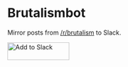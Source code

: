 # Brutalismbot

Mirror posts from [/r/brutalism](https://reddit.com/r/brutalism) to Slack.

<a href="https://slack.com/oauth/authorize?client_id=588825324710.578676076417&scope=incoming-webhook">
  <img alt="Add to Slack" height="40" width="139" src="https://platform.slack-edge.com/img/add_to_slack.png" srcset="https://platform.slack-edge.com/img/add_to_slack.png 1x, https://platform.slack-edge.com/img/add_to_slack@2x.png 2x" />
</a>
